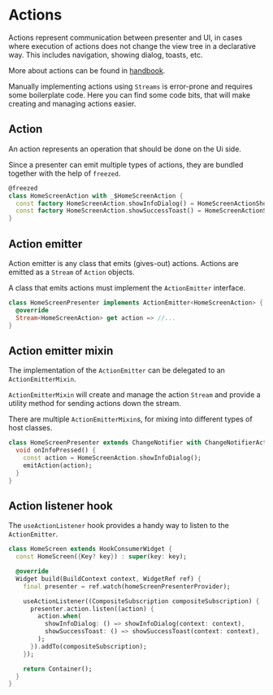 # Actions

Actions represent communication between presenter and UI, in cases where execution of actions does not change the view tree in a declarative way. This includes navigation, showing dialog, toasts, etc.

More about actions can be found in [handbook](https://infinum.com/handbook/flutter/architecture/communication-between-ui-and-presenter#actions-ui-andlt-presenter).

Manually implementing actions using `Streams` is error-prone and requires some boilerplate code. Here you can find some code bits, that will make creating and managing actions easier.

## Action

An action represents an operation that should be done on the Ui side.

Since a presenter can emit multiple types of actions, they are bundled together with the help of `freezed`.

```dart
@freezed
class HomeScreenAction with _$HomeScreenAction {
  const factory HomeScreenAction.showInfoDialog() = HomeScreenActionShowInfoDialog;
  const factory HomeScreenAction.showSuccessToast() = HomeScreenActionShowSuccessToast;
}
```

## Action emitter

Action emitter is any class that emits (gives-out) actions. Actions are emitted as a `Stream` of `Action` objects.

A class that emits actions must implement the `ActionEmitter` interface.

```dart
class HomeScreenPresenter implements ActionEmitter<HomeScreenAction> {
  @override
  Stream<HomeScreenAction> get action => //...
}
```

## Action emitter mixin

The implementation of the `ActionEmitter` can be delegated to an `ActionEmitterMixin`.

`ActionEmitterMixin` will create and manage the action `Stream` and provide a utility method for sending actions down the stream.

There are multiple `ActionEmitterMixin`s, for mixing into different types of host classes.

```dart
class HomeScreenPresenter extends ChangeNotifier with ChangeNotifierActionEmitterMixin<HomeScreenAction> {
  void onInfoPressed() {
    const action = HomeScreenAction.showInfoDialog();
    emitAction(action);
  }
}
```

## Action listener hook

The `useActionListener` hook provides a handy way to listen to the `ActionEmitter`.

```dart
class HomeScreen extends HookConsumerWidget {
  const HomeScreen({Key? key}) : super(key: key);

  @override
  Widget build(BuildContext context, WidgetRef ref) {
    final presenter = ref.watch(homeScreenPresenterProvider);

    useActionListener((CompositeSubscription compositeSubscription) {
      presenter.action.listen((action) {
        action.when(
          showInfoDialog: () => showInfoDialog(context: context),
          showSuccessToast: () => showSuccessToast(context: context),
        );
      }).addTo(compositeSubscription);
    });

    return Container();
  }
}
```
